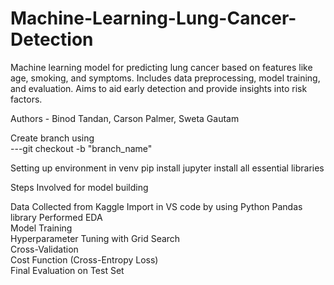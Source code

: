 # Machine-Learning-Lung-Cancer-Detection
Machine learning model for predicting lung cancer based on features like age, smoking, and symptoms. Includes data preprocessing, model training, and evaluation. Aims to aid early detection and provide insights into risk factors.<br>

Authors - Binod Tandan, Carson Palmer, Sweta Gautam <br>

Create branch using <br>
---git checkout -b "branch_name"

Setting up environment in venv
    pip install jupyter
    install all essential libraries

Steps Involved for model building <br>

Data Collected from Kaggle
Import in VS code by using Python Pandas library
Performed EDA
<br>
Model Training<br>
Hyperparameter Tuning with Grid Search<br>
Cross-Validation<br>
Cost Function (Cross-Entropy Loss)<br>
Final Evaluation on Test Set<br>


